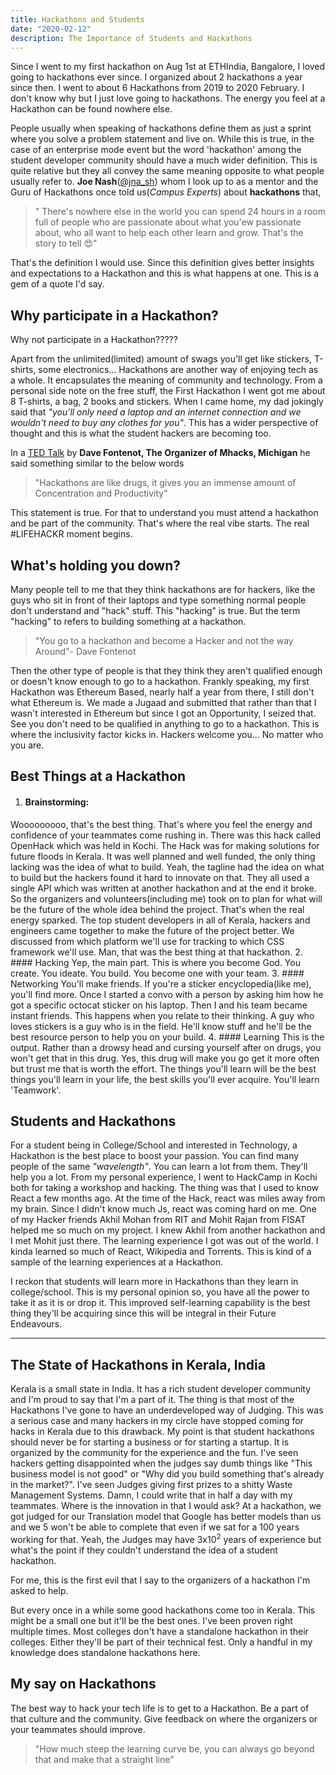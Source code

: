 ```yaml
---
title: Hackathons and Students
date: "2020-02-12"
description: The Importance of Students and Hackathons
---
```

Since I went to my first hackathon on Aug 1st at ETHIndia, Bangalore, I loved going to hackathons ever since. I organized about 2 hackathons a year since then. I went to about 6 Hackathons from 2019 to 2020 February. I don't know why but I just love going to hackathons. The energy you feel at a Hackathon can be found nowhere else. 

People usually when speaking of hackathons define them as just a sprint where you solve a problem statement and live on. While this is true, in the case of an enterprise mode event but the word 'hackathon' among the student developer community should have a much wider definition. This is quite relative but they all convey the same meaning opposite to what people usually refer to. **Joe Nash**([@jna_sh](https://twitter.com/jna_sh)) whom I look up to as a mentor and the Guru of Hackathons once told us(*Campus Experts*) about **hackathons** that,

> " There's nowhere else in the world you can spend 24 hours in a room full of people who are passionate about what you'ew passionate about, who all want to help each other learn and grow. That's the story to tell 😍"

That's the definition I would use. Since this definition gives better insights and expectations to a Hackathon and this is what happens at one. This is a gem of a quote I'd say.

## Why participate in a Hackathon?
Why not participate in a Hackathon????? 

Apart from the unlimited(limited) amount of swags you'll get like stickers, T-shirts, some electronics... Hackathons are another way of enjoying tech as a whole. It encapsulates the meaning of community and technology. From a personal side note on the free stuff, the First Hackathon I went got me about 8 T-shirts, a bag, 2 books and stickers. When I came home, my dad jokingly said that *"you'll only need a laptop and an internet connection and we wouldn't need to buy any clothes for you"*. This has a wider perspective of thought and this is what the student hackers are becoming too. 

In a [TED Talk](https://www.youtube.com/watch?v=6VakF2hZFPQ) by **Dave Fontenot, The Organizer of Mhacks, Michigan** he said something similar to the below words

> "Hackathons are like drugs, it gives you an immense amount of Concentration and Productivity"

This statement is true. For that to understand you must attend a hackathon and be part of the community. That's where the real vibe starts. The real #LIFEHACKR moment begins. 

## What's holding you down?

Many people tell to me that they think hackathons are for hackers, like the guys who sit in front of their laptops and type something normal people don't understand and "hack" stuff. This "hacking" is true. But the term "hacking" to refers to building something at a hackathon.

> "You go to a hackathon and become a Hacker and not the way Around"- Dave Fontenot

Then the other type of people is that they think they aren't qualified enough or doesn't know enough to go to a hackathon. Frankly speaking, my first Hackathon was Ethereum Based, nearly half a year from there, I still don't what Ethereum is. We made a Jugaad and submitted that rather than that I wasn't interested in Ethereum but since I got an Opportunity, I seized that. See you don't need to be qualified in anything to go to a hackathon. This is where the inclusivity factor kicks in. Hackers welcome you... No matter who you are.

## Best Things at a Hackathon
1. #### Brainstorming:    
Wooooooooo, that's the best thing. That's where you feel the energy and confidence of your teammates come rushing in. There was this hack called OpenHack which was held in Kochi. The Hack was for making solutions for future floods in Kerala. It was well planned and well funded, the only thing lacking was the idea of what to build. Yeah, the tagline had the idea on what to build but the hackers found it hard to innovate on that. They all used a single API which was written at another hackathon and at the end it broke. So the organizers and volunteers(including me) took on to plan for what will be the future of the whole idea behind the project. That's when the real energy sparked. The top student developers in all of Kerala, hackers and engineers came together to make the future of the project better. We discussed from which platform we'll use for tracking to which CSS framework we'll use. Man, that was the best thing at that hackathon.
2. #### Hacking
Yep, the main part. This is where you become God. You create. You ideate. You build. You become one with your team.
3. #### Networking
You'll make friends. If you're a sticker encyclopedia(like me), you'll find more. Once I started a convo with a person by asking him how he got a specific octocat sticker on his laptop. Then I and his team became instant friends. This happens when you relate to their thinking. A guy who loves stickers is a guy who is in the field. He'll know stuff and he'll be the best resource person to help you on your build.
4. #### Learning
This is the output. Rather than a drowsy head and cursing yourself after on drugs, you won't get that in this drug. Yes, this drug will make you go get it more often but trust me that is worth the effort. The things you'll learn will be the best things you'll learn in your life, the best skills you'll ever acquire. You'll learn 'Teamwork'.

## Students and Hackathons
For a student being in College/School and interested in Technology, a Hackathon is the best place to boost your passion. You can find many people of the same *"wavelength"*. You can learn a lot from them. They'll help you a lot. From my personal experience, I went to HackCamp in Kochi both for taking a workshop and hacking. The thing was that I used to know React a few months ago. At the time of the Hack, react was miles away from my brain. Since I didn't know much Js, react was coming hard on me. One of my Hacker friends Akhil Mohan from RIT and Mohit Rajan from FISAT helped me so much on my project. I knew Akhil from another hackathon and I met Mohit just there. The learning experience I got was out of the world. I kinda learned so much of React, Wikipedia and Torrents. This is kind of a sample of the learning experiences at a Hackathon.    

I reckon that students will learn more in Hackathons than they learn in college/school. This is my personal opinion so, you have all the power to take it as it is or drop it. This improved self-learning capability is the best thing they'll be acquiring since this will be integral in their Future Endeavours.

-------

## The State of Hackathons in Kerala, India
Kerala is a small state in India. It has a rich student developer community and I'm proud to say that I'm a part of it. The thing is that most of the Hackathons I've gone to have an underdeveloped way of Judging. This was a serious case and many hackers in my circle have stopped coming for hacks in Kerala due to this drawback. My point is that student hackathons should never be for starting a business or for starting a startup. It is organized by the community for the experience and the fun. I've seen hackers getting disappointed when the judges say dumb things like "This business model is not good" or "Why did you build something that's already in the market?". I've seen Judges giving first prizes to a shitty Waste Management Systems. Damn, I could write that in half a day with my teammates. Where is the innovation in that I would ask? At a hackathon, we got judged for our Translation model that Google has better models than us and we 5 won't be able to complete that even if we sat for a 100 years working for that. Yeah, the Judges may have 3x10<sup>2</sup> years of experience but what's the point if they couldn't understand the idea of a student hackathon. 

For me, this is the first evil that I say to the organizers of a hackathon I'm asked to help.

But every once in a while some good hackathons come too in Kerala. This might be a small one but it'll be the best ones. I've been proven right multiple times. Most colleges don't have a standalone hackathon in their colleges. Either they'll be part of their technical fest. Only a handful in my knowledge does standalone hackathons here.

## My say on Hackathons
The best way to hack your tech life is to get to a Hackathon. Be a part of that culture and the community. Give feedback on where the organizers or your teammates should improve. 

> "How much steep the learning curve be, you can always go beyond that and make that a straight line"
